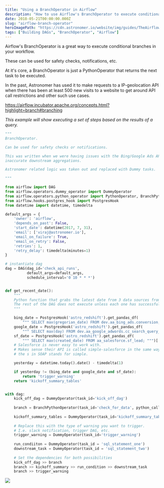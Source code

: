 ```yaml
---
title: "Using a BranchOperator in Airflow"
description: "How to use Airflow's BranchOperator to execute conditional branches in your workflow."
date: 2018-05-21T00:00:00.000Z
slug: "airflow-branch-operator"
heroImagePath: "https://cdn.astronomer.io/website/img/guides/TheAirflowUI_preview.png"
tags: ["Building DAGs", "BranchOperator", "Airflow"]
---
```


Airflow's BranchOperator is a great way to execute conditional branches in your workflow.

These can be used for safety checks, notifications, etc.

At it's core, a BranchOperator is just a PythonOperator that returns the next task to be executed.

In the past, Astronomer has used it to make requests to a IP-geolocation API when there has been at least 500 new visits to a website to get around API call restrictions and other such use cases.

https://airflow.incubator.apache.org/concepts.html?highlight=branch#branching

_This example will show executing a set of steps based on the results of a query._

```py
"""
BranchOperator.

Can be used for safety checks or notifications.

This was written when we were having issues with the Bing/Google Ads APIs. Lack of data would lead to 
inaccurate downstream aggregations.

Astronomer related logic was taken out and replaced with Dummy tasks.

"""

from airflow import DAG
from airflow.operators.dummy_operator import DummyOperator
from airflow.operators.python_operator import PythonOperator, BranchPythonOperator
from airflow.hooks.postgres_hook import PostgresHook
from datetime import datetime, timedelta

default_args = {
    'owner': 'airflow',
    'depends_on_past': False,
    'start_date': datetime(2017, 7, 31),
    'email': ['viraj@astronomer.io'],
    'email_on_failure': True,
    'email_on_retry': False,
    'retries': 1,
    'retry_delay': timedelta(minutes=1)
}

# instantiate dag
dag = DAG(dag_id='check_api_runs',
          default_args=default_args,
          schedule_interval='0 10 * * *')


def get_recent_date():
    """
    Python function that grabs the latest date from 3 data sources from internal reporting.
    The rest of the DAG does not execute unless each one has successfully run.
    """

    bing_date = PostgresHook('astro_redshift').get_pandas_df(
        """ SELECT max(gregorian_date) FROM dev.aa_bing_ads.conversion;""")['max'][0]
    google_date = PostgresHook('astro_redshift').get_pandas_df(
        """ SELECT max(day) FROM dev.aa_google_adwords.cc_search_query_performance_report	; """)['max'][0]
    sf_date = PostgresHook('astro_redshift').get_pandas_df(
        """ SELECT max(created_date) FROM aa_salesforce.sf_lead; """)['max'][0].to_pydatetime().date()
    # Salesforce is never easy to work with.
    # Makes sense their API is called simple-salesforce in the same way
    # the s in SOAP stands for simple.

    yesterday = datetime.today().date() - timedelta(1)

    if yesterday != (bing_date and google_date and sf_date):
        return 'trigger_warning'
    return 'kickoff_summary_tables'


with dag:
    kick_off_dag = DummyOperator(task_id='kick_off_dag')
    
    branch = BranchPythonOperator(task_id='check_for_data', python_callable=get_recent_date)
    
    kickoff_summary_tables = DummyOperator(task_id='kickoff_summary_tables')
    
    # Replace this with the type of warning you want to trigger.
    # I.e. slack notification, trigger DAG, etc.
    trigger_warning = DummyOperator(task_id='trigger_warning')
    
    run_condiiton = DummyOperator(task_id = 'sql_statement_one')
    downstream_task = DummyOperator(task_id = 'sql_statement_two')
    
    # Set the dependencies for both possibilities
    kick_off_dag >> branch
    branch >> kickoff_summary >> run_condition >> downstream_task
    branch >> trigger_warning
```


![](https://cdn.astronomer.io/website/img/guides/branch_operator_dag.png)
    
